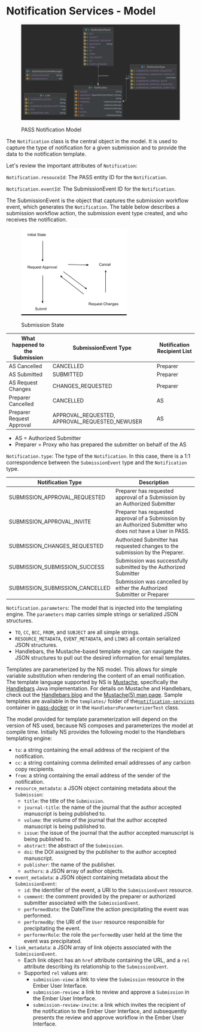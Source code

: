 # Notification Services - Model

<figure>
  <img src="../../.gitbook/assets/notifications-model.png" alt="PASS Notification Model">
  <figcaption>
    <p>PASS Notification Model</p>
  </figcaption>
</figure>

The `Notification` class is the central object in the model. It is used to capture the type of notification for a given 
submission and to provide the data to the notification template.

Let's review the important attributes of `Notification`:

`Notification.resouceId`: The PASS entity ID for the `Notification`.

`Notification.eventId`: The SubmissionEvent ID for the `Notification`.

The SubmissionEvent is the object that captures the submission workflow event, which generates the `Notification`. The 
table below describes a submission workflow action, the submission event type created, and who receives the notification.

<figure>
  <img src="../../.gitbook/assets/submission-state.png" alt="Submission State Diagram">
  <figcaption>
    <p>Submission State</p>
  </figcaption>
</figure>

| What happened to the Submission | SubmissionEvent Type                           | Notification Recipient List |
|---------------------------------|------------------------------------------------|-----------------------------|
| AS Cancelled                    | CANCELLED                                      | Preparer                    |
| AS Submitted                    | SUBMITTED                                      | Preparer                    |
| AS Request Changes              | CHANGES_REQUESTED                              | Preparer                    |
| Preparer Cancelled              | CANCELLED                                      | AS                          |
| Preparer Request Approval       | APPROVAL_REQUESTED, APPROVAL_REQUESTED_NEWUSER | AS                          |

* AS = Authorized Submitter
* Preparer = Proxy who has prepared the submitter on behalf of the AS

`Notification.type`: The type of the `Notification`. In this case, there is a 1:1 correspondence between the `SubmissionEvent`
type and the `Notification` type.

| Notification Type               | Description                                                                                                  |
|---------------------------------|--------------------------------------------------------------------------------------------------------------|
| SUBMISSION_APPROVAL_REQUESTED   | Preparer has requested approval of a Submission by an Authorized Submitter                                   |
| SUBMISSION_APPROVAL_INVITE      | Preparer has requested approval of a Submission by an Authorized Submitter who does not have a User in PASS. |
| SUBMISSION_CHANGES_REQUESTED    | Authorized Submitter has requested changes to the submission by the Preparer.                                |
| SUBMISSION_SUBMISSION_SUCCESS   | Submission was successfully submitted by the Authorized Submitter                                            |
| SUBMISSION_SUBMISSION_CANCELLED | Submission was cancelled by either the Authorized Submitter or Preparer                                      |

`Notification.parameters`: The model that is injected into the templating engine. The `parameters` map carries simple 
strings or serialized JSON structures.
- `TO`, `CC`, `BCC`, `FROM`, and `SUBJECT` are all simple strings.
- `RESOURCE_METADATA`, `EVENT_METADATA`, and `LINKS` all contain serialized JSON structures.
- Handlebars, the Mustache-based template engine, can navigate the JSON structures to pull out the desired information 
for email templates.

Templates are parameterized by the NS model. This allows for simple variable substitution when rendering the content of 
an email notification. The template language supported by NS is [Mustache](https://mustache.github.io/), specifically
the [Handlebars](https://github.com/jknack/handlebars.java) Java implementation.  For details on Mustache and Handlebars, check out the [Handlebars blog](http://jknack.github.io/handlebars.java/)
and the [Mustache(5) man page](http://mustache.github.io/mustache.5.html).  Sample templates are available in the `templates/` folder of the[`notification-services`](https://github.com/eclipse-pass/pass-docker)
container in [pass-docker](https://github.com/eclipse-pass/pass-docker) or in the `HandlebarsParameterizerTest` class.

The model provided for template parameterization will depend on the version of NS used, because NS composes and 
parameterizes the model at compile time. Initially NS provides the following model to the Handlebars templating engine:
- `to`: a string containing the email address of the recipient of the notification.
- `cc`: a string containing comma delimited email addresses of any carbon copy recipients.
- `from`: a string containing the email address of the sender of the notification.
- `resource_metadata`: a JSON object containing metadata about the `Submission`:
    - `title`: the title of the `Submission`.
    - `journal-title`: the name of the journal that the author accepted manuscript is being published to.
    - `volume`: the volume of the journal that the author accepted manuscript is being published to.
    - `issue`: the issue of the journal that the author accepted manuscript is being published to.
    - `abstract`: the abstract of the `Submission`.
    - `doi`: the DOI assigned by the publisher to the author accepted manuscript.
    - `publisher`: the name of the publisher.
    - `authors`: a JSON array of author objects.
- `event_metadata`: a JSON object containing metadata about the `SubmissionEvent`:
    - `id`: the identifier of the event, a URI to the `SubmissionEvent` resource.
    - `comment`: the comment provided by the preparer or authorized submitter associated with the `SubmissionEvent`.
    - `performedDate`: the DateTime the action precipitating the event was performed.
    - `performedBy`: the URI of the `User` resource responsible for precipitating the event.
    - `performerRole`: the role the `performedBy` user held at the time the event was precipitated.
- `link_metadata`: a JSON array of link objects associated with the `SubmissionEvent`.
    - Each link object has an `href` attribute containing the URL, and a `rel` attribute describing its relationship to
    the `SubmissionEvent`.
    - Supported `rel` values are:
        - `submission-view`: a link to view the `Submission` resource in the Ember User Interface.
        - `submission-review`: a link to review and approve a `Submission` in the Ember User Interface.
        - `submission-review-invite`: a link which invites the recipient of the notification to the Ember User Interface, 
        and subsequently presents the review and approve workflow in the Ember User Interface.